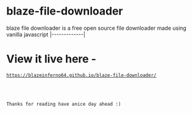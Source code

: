 # blaze-file-downloader
blaze file downloader is a free open source file downloader made using vanilla javascript 
|-------------|

# View it live here -

<a href="https://blazeinferno64.github.io/blaze-file-downloader/">

```
https://blazeinferno64.github.io/blaze-file-downloader/
```
</a>

<br>
<br>

`
Thanks for reading have anice day ahead :)
`
